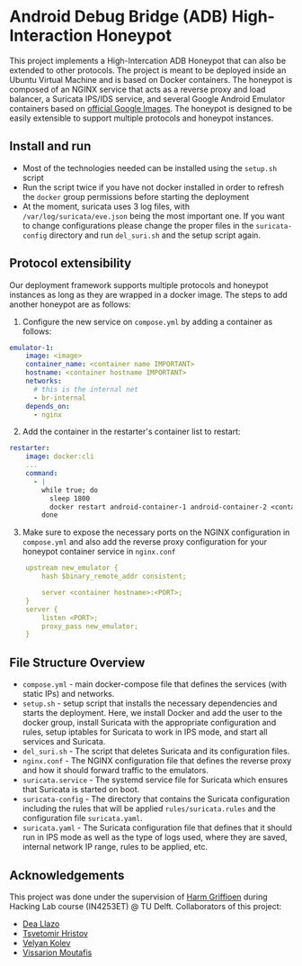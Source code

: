 # Android Debug Bridge (ADB) High-Interaction Honeypot

This project implements a High-Intercation ADB Honeypot that can also be extended to other protocols. The project is meant to be deployed inside an Ubuntu Virtual Machine and is based on Docker containers. The honeypot is composed of an NGINX service that acts as a reverse proxy and load balancer, a Suricata IPS/IDS service, and several Google Android Emulator containers based on [official Google Images](https://github.com/google/android-emulator-container-scripts). The honeypot is designed to be easily extensible to support multiple protocols and honeypot instances.

## Install and run

- Most of the technologies needed can be installed using the `setup.sh` script
- Run the script twice if you have not docker installed in order to refresh the `docker` group permissions before starting the deployment
- At the moment, suricata uses 3 log files, with `/var/log/suricata/eve.json` being the most important one. If you want to change configurations please change the proper files in the `suricata-config` directory and run `del_suri.sh` and the setup script again. 

## Protocol extensibility

Our deployment framework supports multiple protocols and honeypot instances as long as they are wrapped in a docker image. The steps to add another honeypot are as follows:

1. Configure the new service on `compose.yml` by adding a container as follows:

```yaml
emulator-1:
    image: <image>
    container_name: <container name IMPORTANT>
    hostname: <container hostname IMPORTANT>
    networks:
      # this is the internal net
      - br-internal
    depends_on:
      - nginx
```

2. Add the container in the restarter's container list to restart:

```yaml
restarter:
    image: docker:cli
    ...
    command:
      - |
        while true; do
          sleep 1800
          docker restart android-container-1 android-container-2 <container name>
        done
```

3. Make sure to expose the necessary ports on the NGINX configuration in `compose.yml` and also add the reverse proxy configuration for your honeypot container service in `nginx.conf`

```yaml
    upstream new_emulator {
        hash $binary_remote_addr consistent;

        server <container hostname>:<PORT>;
    }
    server {
        listen <PORT>;
        proxy_pass new_emulator;
    }
```

## File Structure Overview

- `compose.yml` - main docker-compose file that defines the services (with static IPs) and networks.
- `setup.sh` - setup script that installs the necessary dependencies and starts the deployment. Here, we install Docker and add the user to the docker group, install Suricata with the appropriate configuration and rules, setup iptables for Suricata to work in IPS mode, and start all services and Suricata.
- `del_suri.sh` - The script that deletes Suricata and its configuration files.
- `nginx.conf` - The NGINX configuration file that defines the reverse proxy and how it should forward traffic to the emulators.
- `suricata.service` - The systemd service file for Suricata which ensures that Suricata is started on boot.
- `suricata-config` - The directory that contains the Suricata configuration including the rules that will be applied `rules/suricata.rules` and the configuration file `suricata.yaml`.
- `suricata.yaml` - The Suricata configuration file that defines that it should run in IPS mode as well as the type of logs used, where they are saved, internal network IP range, rules to be applied, etc.

## Acknowledgements
This project was done under the supervision of [Harm Griffioen](https://www.tudelft.nl/ewi/over-de-faculteit/afdelingen/intelligent-systems/cybersecurity/people/harm-griffioen) during Hacking Lab course (IN4253ET) @ TU Delft.
Collaborators of this project:
- [Dea Llazo](d.llazo@student.tudelft.nl)
- [Tsvetomir Hristov](t.hristov@student.tudelft.nl)
- [Velyan Kolev](v.p.kolev@student.tudelft.nl)
- [Vissarion Moutafis](v.moutafis@student.tudelft.nl)
